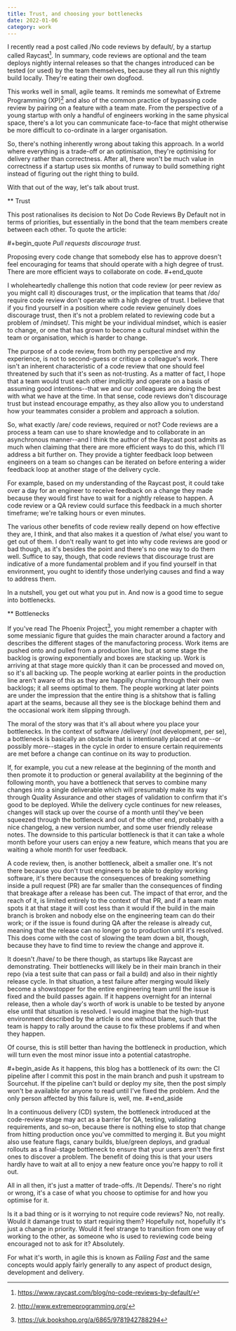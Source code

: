 ```yaml
---
title: Trust, and choosing your bottlenecks
date: 2022-01-06
category: work
---
```


I recently read a post called /No code reviews by default/, by a startup called Raycast[^1]. In summary, code reviews are optional and the team deploys nightly internal releases so that the changes introduced can be tested (or used) by the team themselves, because they all run this nightly build locally. They're eating their own dogfood.

This works well in small, agile teams. It reminds me somewhat of Extreme Programming (XP)[^2] and also of the common practice of bypassing code review by pairing on a feature with a team mate. From the perspective of a young startup with only a handful of engineers working in the same physical space, there's a lot you can communicate face-to-face that might otherwise be more difficult to co-ordinate in a larger organisation.

So, there's nothing inherently wrong about taking this approach. In a world where everything is a trade-off or an optimisation, they're optimising for delivery rather than correctness. After all, there won't be much value in correctness if a startup uses six months of runway to build something right instead of figuring out the right thing to build.

With that out of the way, let's talk about trust.

\*\* Trust

This post rationalises its decision to Not Do Code Reviews By Default not in terms of priorities, but essentially in the bond that the team members create between each other. To quote the article:

#+begin_quote
_Pull requests discourage trust._

Proposing every code change that somebody else has to approve doesn't feel encouraging for teams that should operate with a high degree of trust. There are more efficient ways to collaborate on code.
#+end_quote

I wholeheartedly challenge this notion that code review (or peer review as you might call it) discourages trust, or the implication that teams that /do/ require code review don't operate with a high degree of trust. I believe that if you find yourself in a position where code review genuinely does discourage trust, then it's not a problem related to reviewing code but a problem of /mindset/. This might be your individual mindset, which is easier to change, or one that has grown to become a cultural mindset within the team or organisation, which is harder to change.

The purpose of a code review, from both my perspective and my experience, is not to second-guess or critique a colleague's work. There isn't an inherent characteristic of a code review that one should feel threatened by such that it's seen as not-trusting. As a matter of fact, I hope that a team would trust each other implicitly and operate on a basis of assuming good intentions--that we and our colleagues are doing the best with what we have at the time. In that sense, code reviews don't discourage trust but instead encourage empathy, as they also allow you to understand how your teammates consider a problem and approach a solution.

So, what exactly /are/ code reviews, required or not? Code reviews are a process a team can use to share knowledge and to collaborate in an asynchronous manner--and I think the author of the Raycast post admits as much when claiming that there are more efficient ways to do this, which I'll address a bit further on. They provide a tighter feedback loop between engineers on a team so changes can be iterated on before entering a wider feedback loop at another stage of the delivery cycle.

For example, based on my understanding of the Raycast post, it could take over a day for an engineer to receive feedback on a change they made because they would first have to wait for a nightly release to happen. A code review or a QA review could surface this feedback in a much shorter timeframe; we're talking hours or even minutes.

The various other benefits of code review really depend on how effective they are, I think, and that also makes it a question of /what else/ you want to get out of them. I don't really want to get into why code reviews are good or bad though, as it's besides the point and there's no one way to do them well. Suffice to say, though, that code reviews that discourage trust are indicative of a more fundamental problem and if you find yourself in that environment, you ought to identify those underlying causes and find a way to address them.

In a nutshell, you get out what you put in. And now is a good time to segue into bottlenecks.

\*\* Bottlenecks

If you've read The Phoenix Project[^3], you might remember a chapter with some messianic figure that guides the main character around a factory and describes the different stages of the manufactoring process. Work items are pushed onto and pulled from a production line, but at some stage the backlog is growing exponentially and boxes are stacking up. Work is arriving at that stage more quickly than it can be processed and moved on, so it's all backing up. The people working at earlier points in the production line aren't aware of this as they are happilly churning through their own backlogs; it all seems optimal to them. The people working at later points are under the impression that the entire thing is a shitshow that is falling apart at the seams, because all they see is the blockage behind them and the occasional work item slipping through.

The moral of the story was that it's all about where you place your bottlenecks. In the context of software /delivery/ (not development, per se), a bottleneck is basically an obstacle that is intentionally placed at one--or possibly more--stages in the cycle in order to ensure certain requirements are met before a change can continue on its way to production.

If, for example, you cut a new release at the beginning of the month and then promote it to production or general availability at the beginning of the following month, you have a bottleneck that serves to combine many changes into a single deliverable which will presumably make its way through Quality Assurance and other stages of validation to confirm that it's good to be deployed. While the delivery cycle continues for new releases, changes will stack up over the course of a month until they've been squeezed through the bottleneck and out of the other end, probably with a nice changelog, a new version number, and some user friendly release notes. The downside to this particular bottleneck is that it can take a whole month before your users can enjoy a new feature, which means that you are waiting a whole month for user feedback.

A code review, then, is another bottleneck, albeit a smaller one. It's not there because you don't trust engineers to be able to deploy working software, it's there because the consequences of breaking something inside a pull request (PR) are far smaller than the consequences of finding that breakage after a release has been cut. The impact of that error, and the reach of it, is limited entirely to the context of that PR, and if a team mate spots it at that stage it will cost less than it would if the build in the main branch is broken and nobody else on the engineering team can do their work; or if the issue is found during QA after the release is already cut, meaning that the release can no longer go to production until it's resolved. This does come with the cost of slowing the team down a bit, though, because they have to find time to review the change and approve it.

It doesn't /have/ to be there though, as startups like Raycast are demonstrating. Their bottlenecks will likely be in their main branch in their repo (via a test suite that can pass or fail a build) and also in their nightly release cycle. In that situation, a test failure after merging would likely become a showstopper for the entire engineering team until the issue is fixed and the build passes again. If it happens overnight for an internal release, then a whole day's worth of work is unable to be tested by anyone else until that situation is resolved. I would imagine that the high-trust environment described by the article is one without blame, such that the team is happy to rally around the cause to fix these problems if and when they happen.

Of course, this is still better than having the bottleneck in production, which will turn even the most minor issue into a potential catastrophe.

#+begin_aside
As it happens, this blog has a bottleneck of its own: the CI pipeline after I commit this post in the main branch and push it upstream to Sourcehut. If the pipeline can't build or deploy my site, then the post simply won't be available for anyone to read until I've fixed the problem. And the only person affected by this failure is, well, me.
#+end_aside

In a continuous delivery (CD) system, the bottleneck introduced at the code-review stage may act as a barrier for QA, testing, validating requirements, and so-on, because there is nothing else to stop that change from hitting production once you've committed to merging it. But you might also use feature flags, canary builds, blue/green deploys, and gradual rollouts as a final-stage bottleneck to ensure that your users aren't the first ones to discover a problem. The benefit of doing this is that your users hardly have to wait at all to enjoy a new feature once you're happy to roll it out.

All in all then, it's just a matter of trade-offs. /It Depends/. There's no right or wrong, it's a case of what you choose to optimise for and how you optimise for it.

Is it a bad thing or is it worrying to not require code reviews? No, not really. Would it damange trust to start requiring them? Hopefully not, hopefully it's just a change in priority. Would it feel strange to transition from one way of working to the other, as someone who is used to reviewing code being encouraged not to ask for it? Absolutely.

For what it's worth, in agile this is known as _Failing Fast_ and the same concepts would apply fairly generally to any aspect of product design, development and delivery.

[^1]: https://www.raycast.com/blog/no-code-reviews-by-default/
[^2]: http://www.extremeprogramming.org/
[^3]: https://uk.bookshop.org/a/6865/9781942788294
